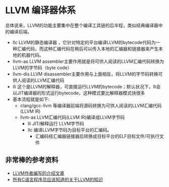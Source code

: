 # LLVM 编译器体系
总体说来，LLVM的功能主要集中在整个编译工具链的后半程，类似经典编译器中的编译后端。

- llc LLVM的静态编译器 ，它针对特定的平台编译LLVM的bytecode代码为一种汇编代码，而这种汇编代码在稍后可以传入本地的汇编器和链接器来产生本地的机器代码。
- llvm-as LLVM assembler主要作用就是将可供人阅读的LLVM汇编代码转换为LLVM的字节码（byte code）
- llvm-dis LLVM disassembler主要作用与上面相反，将LLVM的字节码转换可供人阅读的LLVM汇编代码
- lli 这个是LLVM的解释器，可直接运行LLVM的bytecode；默认状况下，lli会以JIT编译器的形式运行bytecode，这种模式要比解释器模式快很多
- 基本流程就是如下:
	- clang/gcc-llvm 等编译器前端将源码转换为可供人阅读的LLVM汇编代码(LLVM IR)
	- llvm-as LLVM汇编代码(LLVM IR)编译成LLVM字节码
		- lli JIT/解释运行 LLVM字节码
		- llc 编译LLVM字节码为目标平台的汇编码。 
			- 汇编码经汇编器链接器后转换成目标平台的ELF目标文件/可执行文件

## 非常棒的参考资料
- [LLVM作者编写的介绍文章](http://www.aosabook.org/en/llvm.html)
- [所有C语言程序员应该知道的关于LLVM的知识](http://blog.llvm.org/2011/05/what-every-c-programmer-should-know.html)


